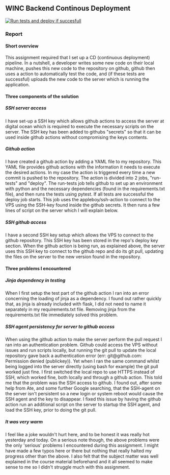 <h2>WINC Backend Continous Deployment</h2>

[![Run tests and deploy if succesfull](https://github.com/Mark-NB/winc-cd/actions/workflows/run-tests-deploy.yml/badge.svg)](https://github.com/Mark-NB/winc-cd/actions/workflows/run-tests-deploy.yml)

<h3>Report</h3>

<h4>Short overview</h4>
<p>This assignment required that I set up a CD (continuous deployment) pipeline. In a nutshell, a developer writes some new code on their local machine, pushes this new code to the repository on github, github then uses a action to automatically test the code, and (if these tests are successful) uploads the new code to the server which is running the application.</p>

<h4>Three components of the solution</h4>
<h5>SSH server access</h5>
<p>I have set-up a SSH key which allows github actions to access the server at digital ocean which is required to execute the necessary scripts on the server. The SSH key has been added to githubs "secrets" so that it can be used inside github actions without compromising the keys contents.</p>
<h5>Github action</h5>
<p>I have created a github action by adding a YAML file to my repository. This YAML file provides github actions with the information it needs to execute the desired actions. In my case the action is triggered every time a new commit is pushed to the repository. The action is divided into 2 jobs, "run-tests" and "deploy". The run-tests job tells github to set up an environment with python and the necessary dependencies (found in the requirements.txt file), and then runs the tests using pytest. If all tests are successful the deploy job starts. This job uses the appleboy/ssh-action to connect to the VPS using the SSH-key found inside the github secrets. It then runs a few lines of script on the server which I will explain below.</p>
<h5>SSH github access</h5>
<p>I have a second SSH key setup which allows the VPS to connect to the github repository. This SSH key has been stored in the repo's deploy key section. When the github action is being run, as explained above, the server uses this SSH key to connect to the github repo and do its git pull, updating the files on the server to the new version found in the repository.</p>

<h4>Three problems I encountered</h4>
<h5>Jinja dependency in testing</h5>
<p>When I first setup the test part of the github action I ran into an error concerning the loading of jinja as a dependency. I found out rather quickly that, as jinja is already included with flask, I did not need to name it separately in my requirements.txt file. Removing jinja from the requirements.txt file immediately solved this problem.</p>
<h5>SSH agent persistency for server to github access</h5>
<p>When using the github action to make the server perform the pull request I ran into an authentication problem. Github could access the VPS without issues and run scripts locally, but running the git pull to update the local repository gave back a authentication error (err: git@github.com: Permission denied (publickey)). Yet when I ran the same command whilst being logged into the server directly (using bash for example) the git pull worked just fine. I first switched the local repo to use HTTPS instead of SSH, which worked fine, both locally and through a github action. This told me that the problem was the SSH access to github. I found out, after some help from Ate, and some further Google searching, that the SSH-agent on the server isn't persistent so a new login or system reboot would cause the SSH agent and the key to disappear. I fixed this issue by having the github action run an additional script on the server to startup the SSH agent, and load the SSH key, prior to doing the git pull.</p>
<h5>It was very warm</h5>
<p>I feel like a joke wouldn't hurt here, and to be honest it was really hot yesterday and today. On a serious note though, the above problems were the only 'serious' problems I encountered during this assignment. I might have made a few typos here or there but nothing that really halted my progress other than the above. I also felt that the subject matter was well explained in the course material beforehand and it all seemed to make sense to me so I didn't struggle much with this assignment.</p>